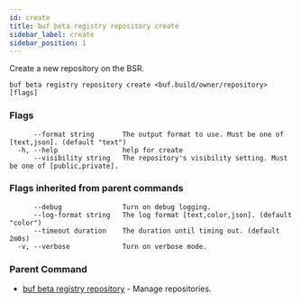 ```yaml
---
id: create
title: buf beta registry repository create
sidebar_label: create
sidebar_position: 1
---
```

Create a new repository on the BSR.

```
buf beta registry repository create <buf.build/owner/repository> [flags]
```

### Flags

```
      --format string       The output format to use. Must be one of [text,json]. (default "text")
  -h, --help                help for create
      --visibility string   The repository's visibility setting. Must be one of [public,private].
```

### Flags inherited from parent commands

```
      --debug               Turn on debug logging.
      --log-format string   The log format [text,color,json]. (default "color")
      --timeout duration    The duration until timing out. (default 2m0s)
  -v, --verbose             Turn on verbose mode.
```

### Parent Command

* [buf beta registry repository](index)	 - Manage repositories.
